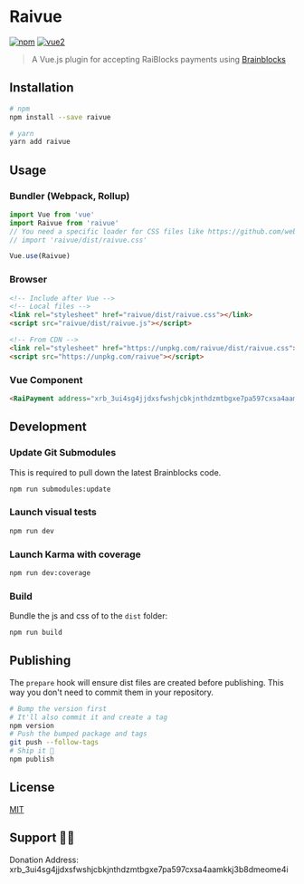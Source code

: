 # Raivue

[![npm](https://img.shields.io/npm/v/raivue.svg)](https://www.npmjs.com/package/raivue) [![vue2](https://img.shields.io/badge/vue-2.x-brightgreen.svg)](https://vuejs.org/)

> A Vue.js plugin for accepting RaiBlocks payments using [Brainblocks](https://brainblocks.io/)

## Installation

```bash
# npm
npm install --save raivue

# yarn
yarn add raivue
```

## Usage

### Bundler (Webpack, Rollup)

```js
import Vue from 'vue'
import Raivue from 'raivue'
// You need a specific loader for CSS files like https://github.com/webpack/css-loader
// import 'raivue/dist/raivue.css'

Vue.use(Raivue)
```

### Browser

```html
<!-- Include after Vue -->
<!-- Local files -->
<link rel="stylesheet" href="raivue/dist/raivue.css"></link>
<script src="raivue/dist/raivue.js"></script>

<!-- From CDN -->
<link rel="stylesheet" href="https://unpkg.com/raivue/dist/raivue.css"></link>
<script src="https://unpkg.com/raivue"></script>
```

### Vue Component
```html
<RaiPayment address="xrb_3ui4sg4jjdxsfwshjcbkjnthdzmtbgxe7pa597cxsa4aamkkj3b8dmeome4i" :amount="250000"></RaiPayment>
```

## Development

### Update Git Submodules
This is required to pull down the latest Brainblocks code.
```bash
npm run submodules:update
```

### Launch visual tests

```bash
npm run dev
```

### Launch Karma with coverage

```bash
npm run dev:coverage
```

### Build

Bundle the js and css of to the `dist` folder:

```bash
npm run build
```


## Publishing

The `prepare` hook will ensure dist files are created before publishing. This
way you don't need to commit them in your repository.

```bash
# Bump the version first
# It'll also commit it and create a tag
npm version
# Push the bumped package and tags
git push --follow-tags
# Ship it 🚀
npm publish
```

## License

[MIT](http://opensource.org/licenses/MIT)


## Support 💙💚
Donation Address: xrb_3ui4sg4jjdxsfwshjcbkjnthdzmtbgxe7pa597cxsa4aamkkj3b8dmeome4i
